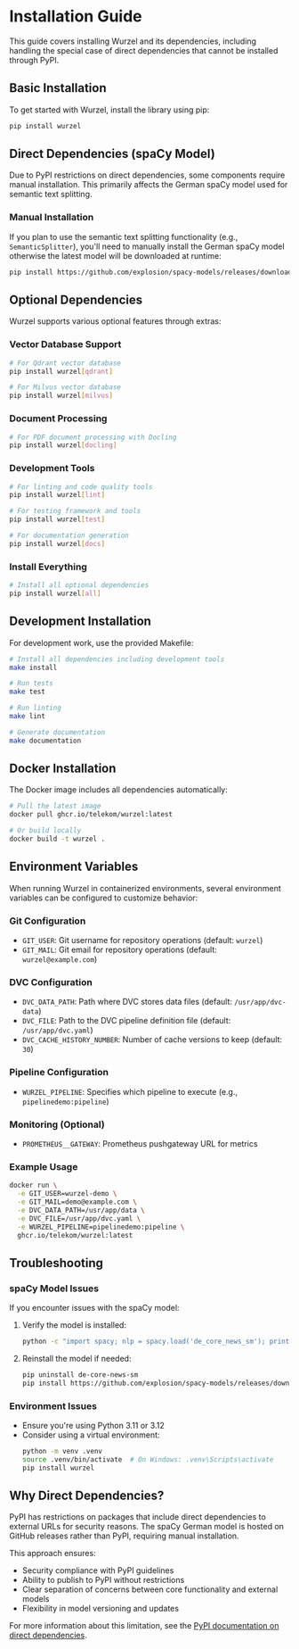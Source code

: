 # Installation Guide

This guide covers installing Wurzel and its dependencies, including handling the special case of direct dependencies that cannot be installed through PyPI.

## Basic Installation

To get started with Wurzel, install the library using pip:

```bash
pip install wurzel
```

## Direct Dependencies (spaCy Model)

Due to PyPI restrictions on direct dependencies, some components require manual installation. This primarily affects the German spaCy model used for semantic text splitting.

### Manual Installation

If you plan to use the semantic text splitting functionality (e.g., `SemanticSplitter`), you'll need to manually install the German spaCy model otherwise the latest model will be downloaded at runtime:

```bash
pip install https://github.com/explosion/spacy-models/releases/download/de_core_news_sm-3.7.0/de_core_news_sm-3.7.0-py3-none-any.whl
```



## Optional Dependencies

Wurzel supports various optional features through extras:

### Vector Database Support

```bash
# For Qdrant vector database
pip install wurzel[qdrant]

# For Milvus vector database
pip install wurzel[milvus]
```

### Document Processing

```bash
# For PDF document processing with Docling
pip install wurzel[docling]
```

### Development Tools

```bash
# For linting and code quality tools
pip install wurzel[lint]

# For testing framework and tools
pip install wurzel[test]

# For documentation generation
pip install wurzel[docs]
```

### Install Everything

```bash
# Install all optional dependencies
pip install wurzel[all]
```

## Development Installation

For development work, use the provided Makefile:

```bash
# Install all dependencies including development tools
make install

# Run tests
make test

# Run linting
make lint

# Generate documentation
make documentation
```

## Docker Installation

The Docker image includes all dependencies automatically:

```bash
# Pull the latest image
docker pull ghcr.io/telekom/wurzel:latest

# Or build locally
docker build -t wurzel .
```

## Environment Variables

When running Wurzel in containerized environments, several environment variables can be configured to customize behavior:

### Git Configuration

- `GIT_USER`: Git username for repository operations (default: `wurzel`)
- `GIT_MAIL`: Git email for repository operations (default: `wurzel@example.com`)

### DVC Configuration

- `DVC_DATA_PATH`: Path where DVC stores data files (default: `/usr/app/dvc-data`)
- `DVC_FILE`: Path to the DVC pipeline definition file (default: `/usr/app/dvc.yaml`)
- `DVC_CACHE_HISTORY_NUMBER`: Number of cache versions to keep (default: `30`)

### Pipeline Configuration

- `WURZEL_PIPELINE`: Specifies which pipeline to execute (e.g., `pipelinedemo:pipeline`)

### Monitoring (Optional)

- `PROMETHEUS__GATEWAY`: Prometheus pushgateway URL for metrics


### Example Usage

```bash
docker run \
  -e GIT_USER=wurzel-demo \
  -e GIT_MAIL=demo@example.com \
  -e DVC_DATA_PATH=/usr/app/data \
  -e DVC_FILE=/usr/app/dvc.yaml \
  -e WURZEL_PIPELINE=pipelinedemo:pipeline \
  ghcr.io/telekom/wurzel:latest
```

## Troubleshooting

### spaCy Model Issues

If you encounter issues with the spaCy model:

1. Verify the model is installed:
   ```bash
   python -c "import spacy; nlp = spacy.load('de_core_news_sm'); print('Model loaded successfully')"
   ```

2. Reinstall the model if needed:
   ```bash
   pip uninstall de-core-news-sm
   pip install https://github.com/explosion/spacy-models/releases/download/de_core_news_sm-3.7.0/de_core_news_sm-3.7.0-py3-none-any.whl
   ```

### Environment Issues

- Ensure you're using Python 3.11 or 3.12
- Consider using a virtual environment:
  ```bash
  python -m venv .venv
  source .venv/bin/activate  # On Windows: .venv\Scripts\activate
  pip install wurzel
  ```

## Why Direct Dependencies?

PyPI has restrictions on packages that include direct dependencies to external URLs for security reasons. The spaCy German model is hosted on GitHub releases rather than PyPI, requiring manual installation.

This approach ensures:
- Security compliance with PyPI guidelines
- Ability to publish to PyPI without restrictions
- Clear separation of concerns between core functionality and external models
- Flexibility in model versioning and updates

For more information about this limitation, see the [PyPI documentation on direct dependencies](https://packaging.python.org/specifications/core-metadata/).
